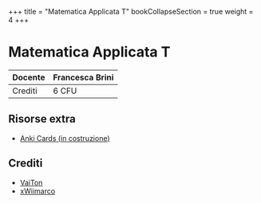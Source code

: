 +++
title = "Matematica Applicata T"
bookCollapseSection = true
weight = 4
+++

# Matematica Applicata T

| Docente | Francesca Brini |
| ------- | --------------- |
| Crediti | 6 CFU           |

## Risorse extra
- [Anki Cards (in costruzione)](./Matematica%20Applicata%20T.apkg)

## Crediti

- [VaiTon](https://github.com/VaiTon)
- [xWiimarco](https://github.com/xWiimarco)
